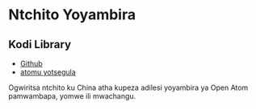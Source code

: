 # Ntchito Yoyambira

## Kodi Library

* [Github](https://github.com/3TiSite)
* [atomu yotsegula](https://atomgit.com/orgs/3ti)

Ogwiritsa ntchito ku China atha kupeza adilesi yoyambira ya Open Atom pamwambapa, yomwe ili mwachangu.
